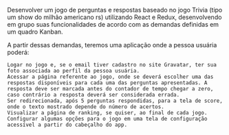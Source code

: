 Desenvolver um jogo de perguntas e respostas baseado no jogo Trivia (tipo um show do milhão americano rs) utilizando React e Redux, desenvolvendo em grupo suas funcionalidades de acordo com as demandas definidas em um quadro Kanban. 

A partir dessas demandas, teremos uma aplicação onde a pessoa usuária poderá:

    Logar no jogo e, se o email tiver cadastro no site Gravatar, ter sua foto associada ao perfil da pessoa usuária.
    Acessar a página referente ao jogo, onde se deverá escolher uma das respostas disponíveis para cada uma das perguntas apresentadas. A resposta deve ser marcada antes do contador de tempo chegar a zero, caso contrário a resposta deverá ser considerada errada.
    Ser redirecionada, após 5 perguntas respondidas, para a tela de score, onde o texto mostrado depende do número de acertos.
    Visualizar a página de ranking, se quiser, ao final de cada jogo.
    Configurar algumas opções para o jogo em uma tela de configuração acessível a partir do cabeçalho do app.
